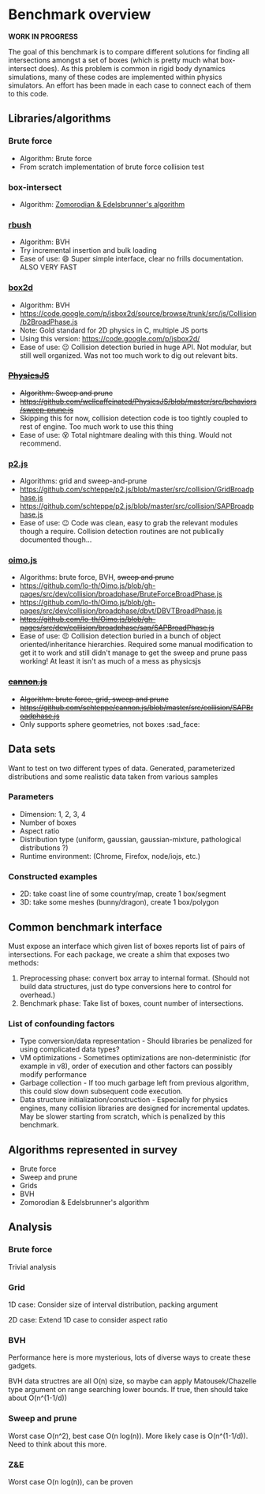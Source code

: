 Benchmark overview
==================

**WORK IN PROGRESS**

The goal of this benchmark is to compare different solutions for finding all intersections amongst a set of boxes (which is pretty much what box-intersect does).  As this problem is common in rigid body dynamics simulations, many of these codes are implemented within physics simulators.  An effort has been made in each case to connect each of them to this code.

## Libraries/algorithms

### Brute force

* Algorithm: Brute force
* From scratch implementation of brute force collision test

### box-intersect

* Algorithm: [Zomorodian & Edelsbrunner's algorithm](http://pub.ist.ac.at/~edels/Papers/2002-J-01-FastBoxIntersection.pdf)

### [rbush](https://github.com/mourner/rbush)

* Algorithm: BVH
* Try incremental insertion and bulk loading
* Ease of use:  :smile: Super simple interface, clear no frills documentation.  ALSO VERY FAST

### [box2d](http://box2d.org/)

* Algorithm: BVH
* https://code.google.com/p/jsbox2d/source/browse/trunk/src/js/Collision/b2BroadPhase.js
* Note: Gold standard for 2D physics in C, multiple JS ports
* Using this version:  https://code.google.com/p/jsbox2d/
* Ease of use: :neutral_face: Collision detection buried in huge API.  Not modular, but still well organized.  Was not too much work to dig out relevant bits.

### [~~PhysicsJS~~](https://github.com/wellcaffeinated/PhysicsJS)

* ~~Algorithm: Sweep and prune~~
* ~~https://github.com/wellcaffeinated/PhysicsJS/blob/master/src/behaviors/sweep-prune.js~~
* Skipping this for now, collision detection code is too tightly coupled to rest of engine.  Too much work to use this thing
* Ease of use: :dizzy_face: Total nightmare dealing with this thing.  Would not recommend.

### [p2.js](https://github.com/schteppe/p2.js)

* Algorithms: grid and sweep-and-prune
* https://github.com/schteppe/p2.js/blob/master/src/collision/GridBroadphase.js
* https://github.com/schteppe/p2.js/blob/master/src/collision/SAPBroadphase.js
* Ease of use: :neutral_face: Code was clean, easy to grab the relevant modules though a require.  Collision detection routines are not publically documented though...

### [oimo.js](https://github.com/lo-th/Oimo.js/)

* Algorithms: brute force, BVH, ~~sweep and prune~~
* https://github.com/lo-th/Oimo.js/blob/gh-pages/src/dev/collision/broadphase/BruteForceBroadPhase.js
* https://github.com/lo-th/Oimo.js/blob/gh-pages/src/dev/collision/broadphase/dbvt/DBVTBroadPhase.js
* ~~https://github.com/lo-th/Oimo.js/blob/gh-pages/src/dev/collision/broadphase/sap/SAPBroadPhase.js~~
* Ease of use: :persevere:  Collision detection buried in a bunch of object oriented/inheritance hierarchies.  Required some manual modification to get it to work and still didn't manage to get the sweep and prune pass working! At least it isn't as much of a mess as physicsjs

### [~~cannon.js~~](https://github.com/schteppe/cannon.js)

* ~~Algorithm: brute force, grid, sweep and prune~~
* ~~https://github.com/schteppe/cannon.js/blob/master/src/collision/SAPBroadphase.js~~
* Only supports sphere geometries, not boxes :sad_face:

## Data sets

Want to test on two different types of data.  Generated, parameterized distributions and some realistic data taken from various samples

### Parameters

* Dimension:  1, 2, 3, 4
* Number of boxes
* Aspect ratio
* Distribution type (uniform, gaussian, gaussian-mixture, pathological distributions ?)
* Runtime environment: (Chrome, Firefox, node/iojs, etc.)

### Constructed examples

* 2D: take coast line of some country/map, create 1 box/segment
* 3D: take some meshes (bunny/dragon), create 1 box/polygon

## Common benchmark interface

Must expose an interface which given list of boxes reports list of pairs of intersections.  For each package, we create a shim that exposes two methods:

1.  Preprocessing phase: convert box array to internal format. (Should not build data structures, just do type conversions here to control for overhead.)
2.  Benchmark phase: Take list of boxes, count number of intersections.

### List of confounding factors

* Type conversion/data representation - Should libraries be penalized for using complicated data types?
* VM optimizations - Sometimes optimizations are non-deterministic (for example in v8), order of execution and other factors can possibly modify performance
* Garbage collection - If too much garbage left from previous algorithm, this could slow down subsequent code execution.
* Data structure initialization/construction - Especially for physics engines, many collision libraries are designed for incremental updates.  May be slower starting from scratch, which is penalized by this benchmark.

## Algorithms represented in survey

* Brute force
* Sweep and prune
* Grids
* BVH
* Zomorodian & Edelsbrunner's algorithm

## Analysis

### Brute force

Trivial analysis

### Grid

1D case:  Consider size of interval distribution, packing argument

2D case: Extend 1D case to consider aspect ratio

### BVH

Performance here is more mysterious, lots of diverse ways to create these gadgets.

BVH data structres are all O(n) size, so maybe can apply Matousek/Chazelle type argument on range searching lower bounds.  If true, then should take about O(n^(1-1/d))

### Sweep and prune

Worst case O(n^2), best case O(n log(n)).  More likely case is O(n^(1-1/d)).  Need to think about this more.

### Z&E

Worst case O(n log(n)), can be proven